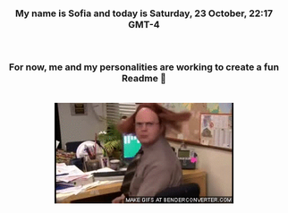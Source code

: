 


<div align="center">
<h3 >My name is Sofia and today is Saturday, 23 October, 22:17 GMT-4</h3><br>
<h3 >For now, me and my personalities are working to create a fun Readme 👋
</h3><br>
<img src='img/dwight.gif' alt='working...'/>
</div>
